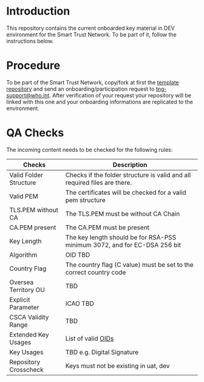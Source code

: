 # Introduction

This repository contains the current onboarded key material in DEV environment for the Smart Trust Network. To be part of it, follow the instructions below.

# Procedure

To be part of the Smart Trust Network, copy/fork at first the [template repository](https://github.com/WorldHealthOrganization/tng-participant-template) and send an onboarding/participation request to tng-support@who.int. After verification of your request your repository will be linked with this one and your onboarding informations are replicated to the environment.

# QA Checks

The incoming content needs to be checked for the following rules:


|Checks|Description|
|----|-----------|
|Valid Folder Structure|Checks if the folder structure is valid and all required files are there.|
|Valid PEM | The certificates will be checked for a valid pem structure|
|TLS.PEM without CA| The TLS.PEM must be without CA Chain|
|CA.PEM present| The CA.PEM must be present |
|Key Length| The key length should be for RSA-PSS minimum 3072, and for EC-DSA 256 bit|
|Algorithm| OID TBD|
|Country Flag| The country flag (C value) must be set to the correct country code|
|Oversea Territory OU | TBD|
|Explicit Parameter| ICAO TBD|
|CSCA Validity Range| TBD |
|Extended Key Usages| List of valid [OIDs](https://github.com/WorldHealthOrganization/smart-trust-network-gateway/blob/main/docs/Architecture.md#dsc-limitation)|
|Key Usages| TBD e.g. Digital Signature|
|Repository Crosscheck| Keys must not be existing in uat, dev|


